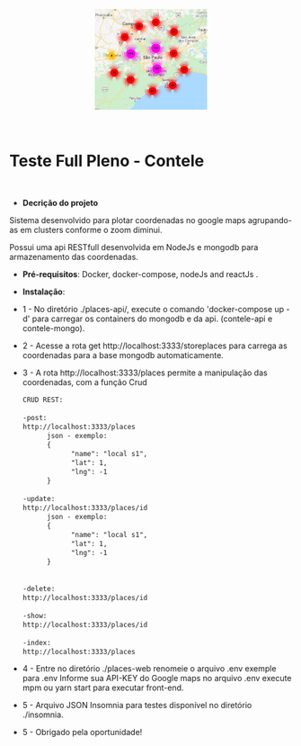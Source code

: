 <p align="center">
  <a href="https://date-fns.org/">
    <img alt="date-fns" title="date-fns" src="https://github.com/mviniciuz/test-NodeJSPleno/blob/master/Logo.PNG" width="200" />
  </a>
</p>

<br/>

<h1> Teste Full Pleno - Contele</h1>

<br/>
 
- **Decrição do projeto**                        


Sistema desenvolvido para plotar coordenadas no google maps agrupando-as em 
clusters conforme o zoom diminui.

Possui uma api RESTfull desenvolvida em NodeJs e mongodb para armazenamento das coordenadas.

- **Pré-requisitos**: Docker, docker-compose, nodeJs and reactJs .

- **Instalação**: 

- 1 - No diretório ./places-api/, execute  o comando
      'docker-compose up -d' para carregar os containers do 
      mongodb e da api. (contele-api e contele-mongo).

- 2 - Acesse a rota get http://localhost:3333/storeplaces
      para carrega as coordenadas para a base mongodb automaticamente.

- 3 - A rota http://localhost:3333/places permite a manipulação das coordenadas, com
      a função Crud

      CRUD REST:

      -post:
      http://localhost:3333/places
            json - exemplo:       
            {
                  "name": "local s1",
                  "lat": 1,
                  "lng": -1
            }

      -update:
      http://localhost:3333/places/id
            json - exemplo:       
            {
                  "name": "local s1",
                  "lat": 1,
                  "lng": -1
            }

            
      -delete:
      http://localhost:3333/places/id

      -show:
      http://localhost:3333/places/id

      -index:
      http://localhost:3333/places

      
- 4 - Entre no diretório ./places-web
      renomeie o arquivo .env exemple para .env
      Informe sua API-KEY do Google maps no arquivo .env
      execute mpm ou yarn start para executar front-end.

- 5 - Arquivo JSON Insomnia para testes disponível no diretório ./insomnia.

- 5 - Obrigado pela oportunidade!

